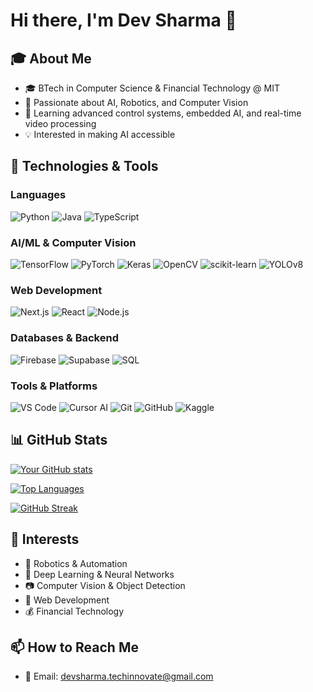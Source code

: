 # Hi there, I'm Dev Sharma 👋

## 🎓 About Me
- 🎓 BTech in Computer Science & Financial Technology @ MIT
- 🤖 Passionate about AI, Robotics, and Computer Vision
- 🌱 Learning advanced control systems, embedded AI, and real-time video processing
- 💡 Interested in making AI accessible

## 🔧 Technologies & Tools

### Languages
![Python](https://img.shields.io/badge/-Python-3776AB?style=flat&logo=python&logoColor=white)
![Java](https://img.shields.io/badge/-Java-007396?style=flat&logo=java&logoColor=white)
![TypeScript](https://img.shields.io/badge/-TypeScript-3178C6?style=flat&logo=typescript&logoColor=white)

### AI/ML & Computer Vision
![TensorFlow](https://img.shields.io/badge/-TensorFlow-FF6F00?style=flat&logo=tensorflow&logoColor=white)
![PyTorch](https://img.shields.io/badge/-PyTorch-EE4C2C?style=flat&logo=pytorch&logoColor=white)
![Keras](https://img.shields.io/badge/-Keras-D00000?style=flat&logo=keras&logoColor=white)
![OpenCV](https://img.shields.io/badge/-OpenCV-5C3EE8?style=flat&logo=opencv&logoColor=white)
![scikit-learn](https://img.shields.io/badge/-scikit--learn-F7931E?style=flat&logo=scikit-learn&logoColor=white)
![YOLOv8](https://img.shields.io/badge/-YOLOv8-00FFFF?style=flat&logo=yolo&logoColor=black)

### Web Development
![Next.js](https://img.shields.io/badge/-Next.js-000000?style=flat&logo=next.js&logoColor=white)
![React](https://img.shields.io/badge/-React-61DAFB?style=flat&logo=react&logoColor=black)
![Node.js](https://img.shields.io/badge/-Node.js-339933?style=flat&logo=node.js&logoColor=white)

### Databases & Backend
![Firebase](https://img.shields.io/badge/-Firebase-FFCA28?style=flat&logo=firebase&logoColor=black)
![Supabase](https://img.shields.io/badge/-Supabase-3ECF8E?style=flat&logo=supabase&logoColor=white)
![SQL](https://img.shields.io/badge/-SQL-4479A1?style=flat&logo=mysql&logoColor=white)

### Tools & Platforms
![VS Code](https://img.shields.io/badge/-VS%20Code-007ACC?style=flat&logo=visual-studio-code&logoColor=white)
![Cursor AI](https://img.shields.io/badge/-Cursor%20AI-000000?style=flat&logo=cursor&logoColor=white)
![Git](https://img.shields.io/badge/-Git-F05032?style=flat&logo=git&logoColor=white)
![GitHub](https://img.shields.io/badge/-GitHub-181717?style=flat&logo=github&logoColor=white)
![Kaggle](https://img.shields.io/badge/-Kaggle-20BEFF?style=flat&logo=kaggle&logoColor=white)


## 📊 GitHub Stats

[![Your GitHub stats](https://github-readme-stats.vercel.app/api?username=DevSharma1903&show_icons=true&theme=tokyonight&hide_border=true&count_private=true)](https://github.com/anuraghazra/github-readme-stats)

[![Top Languages](https://github-readme-stats.vercel.app/api/top-langs/?username=DevSharma1903&layout=compact&theme=tokyonight&hide_border=true)](https://github.com/anuraghazra/github-readme-stats)

[![GitHub Streak](https://streak-stats.demolab.com/?user=DevSharma1903&theme=tokyonight&hide_border=true)](https://git.io/streak-stats)

## 🌟 Interests
- 🤖 Robotics & Automation
- 🧠 Deep Learning & Neural Networks
- 📷 Computer Vision & Object Detection
- 🔌 Web Development
- 💰 Financial Technology

## 📫 How to Reach Me
- 📧 Email: devsharma.techinnovate@gmail.com
